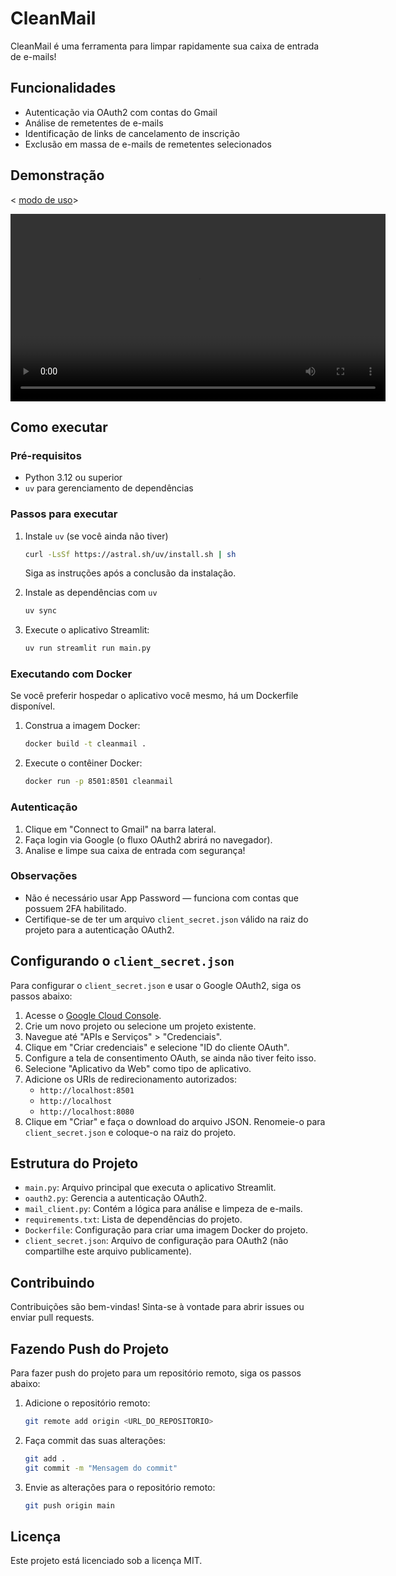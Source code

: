 # CleanMail

CleanMail é uma ferramenta para limpar rapidamente sua caixa de entrada de e-mails!

## Funcionalidades

- Autenticação via OAuth2 com contas do Gmail
- Análise de remetentes de e-mails
- Identificação de links de cancelamento de inscrição
- Exclusão em massa de e-mails de remetentes selecionados

## Demonstração

< [modo de uso](https://github.com/andersonodev/cleanbox/blob/main/assets/modo-de-uso.mp4)>

<video width="600" controls>
  <source src="https://raw.githubusercontent.com/andersonodev/cleanbox/main/assets/modo-de-uso.mp4" type="video/mp4">
  Seu navegador não suporta vídeo.
</video>




## Como executar

### Pré-requisitos

- Python 3.12 ou superior
- `uv` para gerenciamento de dependências

### Passos para executar

1. Instale `uv` (se você ainda não tiver)

   ```bash
   curl -LsSf https://astral.sh/uv/install.sh | sh
   ```

   Siga as instruções após a conclusão da instalação.

2. Instale as dependências com `uv`

   ```bash
   uv sync
   ```

3. Execute o aplicativo Streamlit:

   ```bash
   uv run streamlit run main.py
   ```

### Executando com Docker

Se você preferir hospedar o aplicativo você mesmo, há um Dockerfile disponível.

1. Construa a imagem Docker:

   ```bash
   docker build -t cleanmail .
   ```

2. Execute o contêiner Docker:

   ```bash
   docker run -p 8501:8501 cleanmail
   ```

### Autenticação

1. Clique em "Connect to Gmail" na barra lateral.
2. Faça login via Google (o fluxo OAuth2 abrirá no navegador).
3. Analise e limpe sua caixa de entrada com segurança!

### Observações

- Não é necessário usar App Password — funciona com contas que possuem 2FA habilitado.
- Certifique-se de ter um arquivo `client_secret.json` válido na raiz do projeto para a autenticação OAuth2.

## Configurando o `client_secret.json`

Para configurar o `client_secret.json` e usar o Google OAuth2, siga os passos abaixo:

1. Acesse o [Google Cloud Console](https://console.cloud.google.com/).
2. Crie um novo projeto ou selecione um projeto existente.
3. Navegue até "APIs e Serviços" > "Credenciais".
4. Clique em "Criar credenciais" e selecione "ID do cliente OAuth".
5. Configure a tela de consentimento OAuth, se ainda não tiver feito isso.
6. Selecione "Aplicativo da Web" como tipo de aplicativo.
7. Adicione os URIs de redirecionamento autorizados:
   - `http://localhost:8501`
   - `http://localhost`
   - `http://localhost:8080`
8. Clique em "Criar" e faça o download do arquivo JSON. Renomeie-o para `client_secret.json` e coloque-o na raiz do projeto.

## Estrutura do Projeto

- `main.py`: Arquivo principal que executa o aplicativo Streamlit.
- `oauth2.py`: Gerencia a autenticação OAuth2.
- `mail_client.py`: Contém a lógica para análise e limpeza de e-mails.
- `requirements.txt`: Lista de dependências do projeto.
- `Dockerfile`: Configuração para criar uma imagem Docker do projeto.
- `client_secret.json`: Arquivo de configuração para OAuth2 (não compartilhe este arquivo publicamente).

## Contribuindo

Contribuições são bem-vindas! Sinta-se à vontade para abrir issues ou enviar pull requests.

## Fazendo Push do Projeto

Para fazer push do projeto para um repositório remoto, siga os passos abaixo:

1. Adicione o repositório remoto:

   ```bash
   git remote add origin <URL_DO_REPOSITORIO>
   ```

2. Faça commit das suas alterações:

   ```bash
   git add .
   git commit -m "Mensagem do commit"
   ```

3. Envie as alterações para o repositório remoto:

   ```bash
   git push origin main
   ```

## Licença

Este projeto está licenciado sob a licença MIT.
